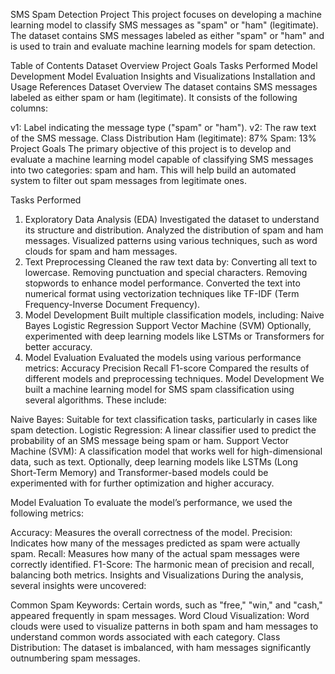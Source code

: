 SMS Spam Detection Project
This project focuses on developing a machine learning model to classify SMS messages as "spam" or "ham" (legitimate). The dataset contains SMS messages labeled as either "spam" or "ham" and is used to train and evaluate machine learning models for spam detection.

Table of Contents
Dataset Overview
Project Goals
Tasks Performed
Model Development
Model Evaluation
Insights and Visualizations
Installation and Usage
References
Dataset Overview
The dataset contains SMS messages labeled as either spam or ham (legitimate). It consists of the following columns:

v1: Label indicating the message type ("spam" or "ham").
v2: The raw text of the SMS message.
Class Distribution
Ham (legitimate): 87%
Spam: 13%
Project Goals
The primary objective of this project is to develop and evaluate a machine learning model capable of classifying SMS messages into two categories: spam and ham. This will help build an automated system to filter out spam messages from legitimate ones.

Tasks Performed
1. Exploratory Data Analysis (EDA)
Investigated the dataset to understand its structure and distribution.
Analyzed the distribution of spam and ham messages.
Visualized patterns using various techniques, such as word clouds for spam and ham messages.
2. Text Preprocessing
Cleaned the raw text data by:
Converting all text to lowercase.
Removing punctuation and special characters.
Removing stopwords to enhance model performance.
Converted the text into numerical format using vectorization techniques like TF-IDF (Term Frequency-Inverse Document Frequency).
3. Model Development
Built multiple classification models, including:
Naive Bayes
Logistic Regression
Support Vector Machine (SVM)
Optionally, experimented with deep learning models like LSTMs or Transformers for better accuracy.
4. Model Evaluation
Evaluated the models using various performance metrics:
Accuracy
Precision
Recall
F1-score
Compared the results of different models and preprocessing techniques.
Model Development
We built a machine learning model for SMS spam classification using several algorithms. These include:

Naive Bayes: Suitable for text classification tasks, particularly in cases like spam detection.
Logistic Regression: A linear classifier used to predict the probability of an SMS message being spam or ham.
Support Vector Machine (SVM): A classification model that works well for high-dimensional data, such as text.
Optionally, deep learning models like LSTMs (Long Short-Term Memory) and Transformer-based models could be experimented with for further optimization and higher accuracy.

Model Evaluation
To evaluate the model’s performance, we used the following metrics:

Accuracy: Measures the overall correctness of the model.
Precision: Indicates how many of the messages predicted as spam were actually spam.
Recall: Measures how many of the actual spam messages were correctly identified.
F1-Score: The harmonic mean of precision and recall, balancing both metrics.
Insights and Visualizations
During the analysis, several insights were uncovered:

Common Spam Keywords: Certain words, such as "free," "win," and "cash," appeared frequently in spam messages.
Word Cloud Visualization: Word clouds were used to visualize patterns in both spam and ham messages to understand common words associated with each category.
Class Distribution: The dataset is imbalanced, with ham messages significantly outnumbering spam messages.
